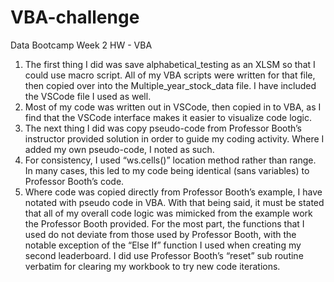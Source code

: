 # VBA-challenge
Data Bootcamp Week 2 HW - VBA

1.	The first thing I did was save alphabetical_testing as an XLSM so that I could use macro script. All of my VBA scripts were written for that file, then copied over into the Multiple_year_stock_data file. I have included the VSCode file I used as well. 
2.	Most of my code was written out in VSCode, then copied in to VBA, as I find that the VSCode interface makes it easier to visualize code logic. 
3.	The next thing I did was copy pseudo-code from Professor Booth’s instructor provided solution in order to guide my coding activity. Where I added my own pseudo-code, I noted as such. 
4.	For consistency, I used “ws.cells()” location method rather than range. In many cases, this led to my code being identical (sans variables) to Professor Booth’s code.
5.	Where code was copied directly from Professor Booth’s example, I have notated with pseudo code in VBA. With that being said, it must be stated that all of my overall code logic was mimicked from the example work the Professor Booth provided. For the most part, the functions that I used do not deviate from those used by Professor Booth, with the notable exception of the “Else If” function I used when creating my second leaderboard. I did use Professor Booth’s “reset” sub routine verbatim for clearing my workbook to try new code iterations. 

